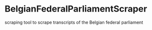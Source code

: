 # BelgianFederalParliamentScraper
scraping tool to scrape transcripts of the Belgian federal parliament
